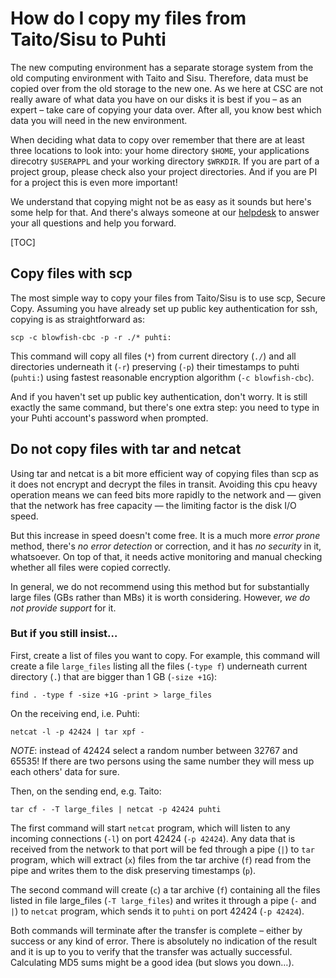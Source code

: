 # How do I copy my files from Taito/Sisu to Puhti

The new computing environment has a separate storage system from the old computing environment with Taito and Sisu. Therefore, data must be copied over from the old storage to the new one. As we here at CSC are not really aware of what data you have on our disks it is best if you – as an expert – take care of copying your data over. After all, you know best which data you will need in the new environment.

When deciding what data to copy over remember that there are at least three locations to look into: your home directory `$HOME`, your applications direcotry `$USERAPPL` and your working directory `$WRKDIR`. If you are part of a project group, please check also your project directories. And if you are PI for a project this is even more important!

We understand that copying might not be as easy as it sounds but here's some help for that. And there's always someone at our [helpdesk](mailto:servicedesk@csc.fi) to answer your all questions and help you forward.

[TOC]

## Copy files with scp

The most simple way to copy your files from Taito/Sisu is to use scp, Secure Copy. Assuming you have already set up public key authentication for ssh, copying is as straightforward as:

```
scp -c blowfish-cbc -p -r ./* puhti:
```

This command will copy all files (`*`) from current directory (`./`) and all directories underneath it (`-r`) preserving (`-p`) their timestamps to puhti (`puhti:`) using fastest reasonable encryption algorithm (`-c blowfish-cbc`).

And if you haven't set up public key authentication, don't worry. It is still exactly the same command, but there's one extra step: you need to type in your Puhti account's password when prompted.

## Do not copy files with tar and netcat

Using tar and netcat is a bit more efficient way of copying files than scp as it does not encrypt and decrypt the files in transit. Avoiding this cpu heavy operation means we can feed bits more rapidly to the network and — given that the network has free capacity — the limiting factor is the disk I/O speed.

But this increase in speed doesn't come free. It is a much more _error prone_ method, there's _no error detection_ or correction, and it has _no security_ in it, whatsoever. On top of that, it needs active monitoring and manual checking whether all files were copied correctly.

In general, we do not recommend using this method but for substantially large files (GBs rather than MBs) it is worth considering. However, *we do not provide support* for it.

### But if you still insist…

First, create a list of files you want to copy. For example, this command will create a file `large_files` listing all the files (`-type f`) underneath current directory (`.`) that are bigger than 1 GB (`-size +1G`):

```
find . -type f -size +1G -print > large_files
```

On the receiving end, i.e. Puhti:

```
netcat -l -p 42424 | tar xpf -
```

*NOTE*: instead of 42424 select a random number between 32767 and 65535! If there are two persons using the same number they will mess up each others' data for sure.

Then, on the sending end, e.g. Taito:

```
tar cf - -T large_files | netcat -p 42424 puhti
```

The first command will start `netcat` program, which will listen to any incoming connections (`-l`) on port 42424 (`-p 42424`). Any data that is received from the network to that port will be fed through a pipe (`|`) to `tar` program, which will extract (`x`) files from the tar archive (`f`) read from the pipe and writes them to the disk preserving timestamps (`p`).

The second command will create (`c`) a tar archive (`f`) containing all the files listed in file large_files (`-T large_files`) and writes it through a pipe (`-` and `|`) to `netcat` program, which sends it to `puhti` on port 42424 (`-p 42424`).

Both commands will terminate after the transfer is complete – either by success or any kind of error. There is absolutely no indication of the result and it is up to you to verify that the transfer was actually successful. Calculating MD5 sums might be a good idea (but slows you down…).